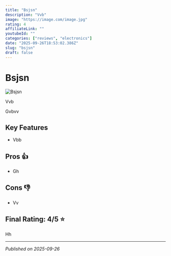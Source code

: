 ```yaml
---
title: "Bsjsn"
description: "Vvb"
image: "https://image.com/image.jpg"
rating: 4
affiliateLink: ""
youtubeId: ""
categories: ["reviews", "electronics"]
date: "2025-09-26T18:53:02.386Z"
slug: "bsjsn"
draft: false
---
```


# Bsjsn

![Bsjsn](https://image.com/image.jpg)

Vvb

Gvbvv


## Key Features

- Vbb



## Pros 👍

- Gh



## Cons 👎

- Vv


## Final Rating: 4/5 ⭐

Hh



---

*Published on 2025-09-26*
